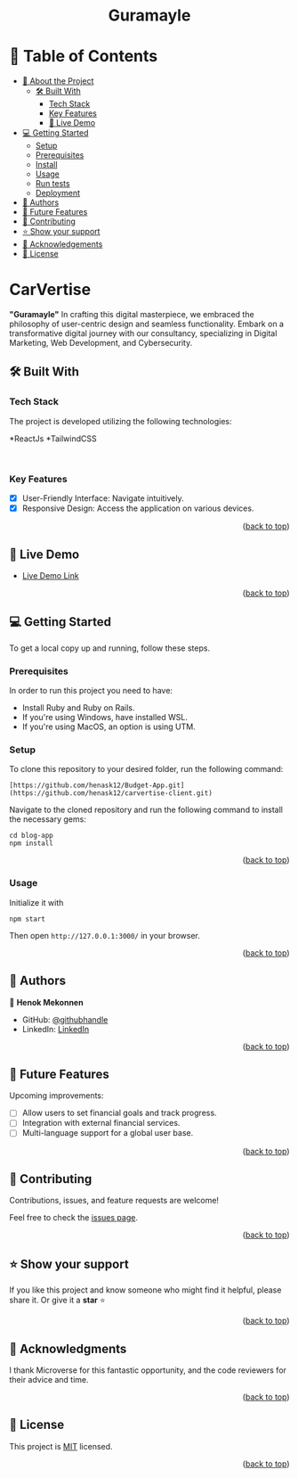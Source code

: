<a name="readme-top"></a>

<div align="center">
  <h1><b>Guramayle </b></h1>
</div>


# 📗 Table of Contents

- [📖 About the Project](#about-project)
  - [🛠 Built With](#built-with)
    - [Tech Stack](#tech-stack)
    - [Key Features](#key-features)
    - [🚀 Live Demo](#live-demo)
- [💻 Getting Started](#getting-started)
  - [Setup](#setup)
  - [Prerequisites](#prerequisites)
  - [Install](#install)
  - [Usage](#usage)
  - [Run tests](#run-tests)
  - [Deployment](#triangular_flag_on_post-deployment)
- [👥 Authors](#authors)
- [🔭 Future Features](#future-features)
- [🤝 Contributing](#contributing)
- [⭐️ Show your support](#support)
- [🙏 Acknowledgements](#acknowledgements)
- [📝 License](#license)


#  CarVertise <a name="about-project"></a>

**"Guramayle"** In crafting this digital masterpiece, we embraced the philosophy of user-centric design and seamless functionality. Embark on a transformative digital journey with our consultancy, specializing in Digital Marketing, Web Development, and Cybersecurity.


## 🛠 Built With <a name="built-with"></a>

### Tech Stack

The project is developed utilizing the following technologies:

*ReactJs
*TailwindCSS

<br>

### Key Features <a name="key-features"></a>

- [x] User-Friendly Interface: Navigate intuitively.
- [x] Responsive Design: Access the application on various devices.

<p align="right">(<a href="#readme-top">back to top</a>)</p>

## 🚀 Live Demo <a name="live-demo"></a>

- [Live Demo Link]([https://carvertise.onrender.com])


<p align="right">(<a href="#readme-top">back to top</a>)</p>



## 💻 Getting Started <a name="getting-started"></a>

To get a local copy up and running, follow these steps.

### Prerequisites
In order to run this project you need to have:

- Install Ruby and Ruby on Rails.
- If you're using Windows, have installed WSL.
- If you're using MacOS, an option is using UTM.

### Setup
To clone this repository to your desired folder, run the following command: <br>

```
[https://github.com/henask12/Budget-App.git](https://github.com/henask12/carvertise-client.git)
```

Navigate to the cloned repository and run the following command to install the necessary gems:
```
cd blog-app
npm install
```

<p align="right">(<a href="#readme-top">back to top</a>)</p>

### Usage
Initialize it with
```
npm start
```
Then open `http://127.0.0.1:3000/` in your browser.

<p align="right">(<a href="#readme-top">back to top</a>)</p>


## 👥 Authors <a name="authors"></a>

👤 **Henok Mekonnen**

- GitHub: [@githubhandle](https://github.com/henask12)
- LinkedIn: [LinkedIn](https://www.linkedin.com/in/henokmekonnen1)

<p align="right">(<a href="#readme-top">back to top</a>)</p>

## 🔭 Future Features <a name="future-features"></a>

Upcoming improvements:

- [ ] Allow users to set financial goals and track progress.
- [ ] Integration with external financial services.
- [ ] Multi-language support for a global user base.

<p align="right">(<a href="#readme-top">back to top</a>)</p>


## 🤝 Contributing <a name="contributing"></a>

Contributions, issues, and feature requests are welcome!

Feel free to check the [issues page](https://github.com/henask12/Budget-App/issues).

<p align="right">(<a href="#readme-top">back to top</a>)</p>

## ⭐️ Show your support <a name="support"></a>

If you like this project and know someone who might find it helpful, please share it.
Or give it a **star** ⭐️

<p align="right">(<a href="#readme-top">back to top</a>)</p>

## 🙏 Acknowledgments <a name="acknowledgements"></a>

I thank Microverse for this fantastic opportunity, and the code reviewers for their advice and time.

<p align="right">(<a href="#readme-top">back to top</a>)</p>

## 📝 License <a name="license"></a>

This project is [MIT](./LICENSE) licensed.

<p align="right">(<a href="#readme-top">back to top</a>)</p>

